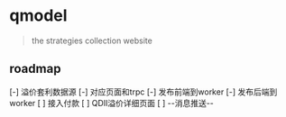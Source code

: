 # qmodel
> the strategies collection website
## roadmap
[-] 溢价套利数据源
[-] 对应页面和trpc
[-] 发布前端到worker
[-] 发布后端到worker
[ ] 接入付款
[ ] QDII溢价详细页面
[ ] --消息推送--